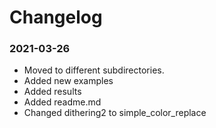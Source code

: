 # Changelog

### 2021-03-26

* Moved to different subdirectories.
* Added new examples
* Added results
* Added readme.md
* Changed dithering2 to simple_color_replace